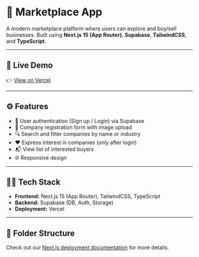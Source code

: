 # 🛒 Marketplace App

A modern marketplace platform where users can explore and buy/sell businesses. Built using **Next.js 15 (App Router)**, **Supabase**, **TailwindCSS**, and **TypeScript**.

---

## 🔗 Live Demo
👉 [View on Vercel]([https://your-deployed-url.vercel.app](https://marketplace-app-fhqj.vercel.app/))  

---

## ⚙️ Features

- 🔐 User authentication (Sign up / Login) via Supabase
- 📜 Company registration form with image upload
- 🔍 Search and filter companies by name or industry
- ❤️ Express interest in companies (only after login)
- 📬 View list of interested buyers
- 🌐 Responsive design

---

## 🧑‍💻 Tech Stack

- **Frontend:** Next.js 15 (App Router), TailwindCSS, TypeScript
- **Backend:** Supabase (DB, Auth, Storage)
- **Deployment:** Vercel

---

## 📂 Folder Structure


Check out our [Next.js deployment documentation](https://nextjs.org/docs/app/building-your-application/deploying) for more details.
